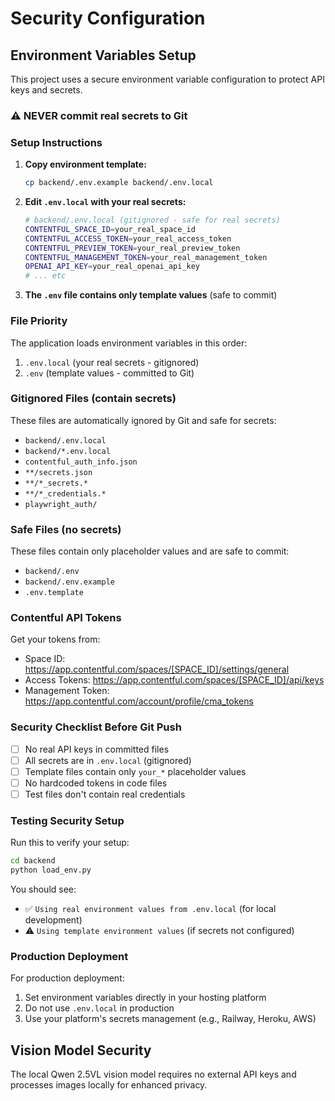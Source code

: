 # Security Configuration

## Environment Variables Setup

This project uses a secure environment variable configuration to protect API keys and secrets.

### ⚠️ NEVER commit real secrets to Git

### Setup Instructions

1. **Copy environment template:**
   ```bash
   cp backend/.env.example backend/.env.local
   ```

2. **Edit `.env.local` with your real secrets:**
   ```bash
   # backend/.env.local (gitignored - safe for real secrets)
   CONTENTFUL_SPACE_ID=your_real_space_id
   CONTENTFUL_ACCESS_TOKEN=your_real_access_token
   CONTENTFUL_PREVIEW_TOKEN=your_real_preview_token
   CONTENTFUL_MANAGEMENT_TOKEN=your_real_management_token
   OPENAI_API_KEY=your_real_openai_api_key
   # ... etc
   ```

3. **The `.env` file contains only template values** (safe to commit)

### File Priority

The application loads environment variables in this order:
1. `.env.local` (your real secrets - gitignored)
2. `.env` (template values - committed to Git)

### Gitignored Files (contain secrets)

These files are automatically ignored by Git and safe for secrets:

- `backend/.env.local`
- `backend/*.env.local`
- `contentful_auth_info.json`
- `**/secrets.json`
- `**/*_secrets.*`
- `**/*_credentials.*`
- `playwright_auth/`

### Safe Files (no secrets)

These files contain only placeholder values and are safe to commit:

- `backend/.env`
- `backend/.env.example`
- `.env.template`

### Contentful API Tokens

Get your tokens from:
- Space ID: https://app.contentful.com/spaces/[SPACE_ID]/settings/general
- Access Tokens: https://app.contentful.com/spaces/[SPACE_ID]/api/keys
- Management Token: https://app.contentful.com/account/profile/cma_tokens

### Security Checklist Before Git Push

- [ ] No real API keys in committed files
- [ ] All secrets are in `.env.local` (gitignored)
- [ ] Template files contain only `your_*` placeholder values
- [ ] No hardcoded tokens in code files
- [ ] Test files don't contain real credentials

### Testing Security Setup

Run this to verify your setup:
```bash
cd backend
python load_env.py
```

You should see:
- ✅ `Using real environment values from .env.local` (for local development)
- ⚠️ `Using template environment values` (if secrets not configured)

### Production Deployment

For production deployment:
1. Set environment variables directly in your hosting platform
2. Do not use `.env.local` in production
3. Use your platform's secrets management (e.g., Railway, Heroku, AWS)

## Vision Model Security

The local Qwen 2.5VL vision model requires no external API keys and processes images locally for enhanced privacy.
